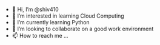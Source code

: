 - 👋 Hi, I’m @shiv410
- 👀 I’m interested in learning Cloud Computing
- 🌱 I’m currently learning Python
- 💞️ I’m looking to collaborate on a good work environment
- 📫 How to reach me ...

<!---
Shivu410/Shivu410 is a ✨ special ✨ repository because its `README.md` (this file) appears on your GitHub profile.
You can click the Preview link to take a look at your changes.
--->
